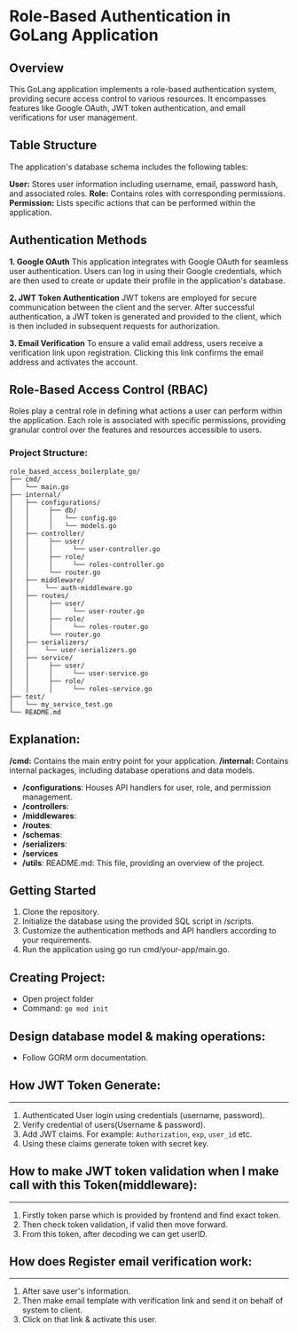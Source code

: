 # Role-Based Authentication in GoLang Application

## Overview
This GoLang application implements a role-based authentication system, providing secure access control to various resources. It encompasses features like Google OAuth, JWT token authentication, and email verifications for user management.
## Table Structure
The application's database schema includes the following tables:

**User:** Stores user information including username, email, password hash, and associated roles.
**Role:** Contains roles with corresponding permissions.<br>
**Permission:** Lists specific actions that can be performed within the application.

## Authentication Methods
**1. Google OAuth**
   This application integrates with Google OAuth for seamless user authentication. Users can log in using their Google credentials, which are then used to create or update their profile in the application's database.

**2. JWT Token Authentication**
   JWT tokens are employed for secure communication between the client and the server. After successful authentication, a JWT token is generated and provided to the client, which is then included in subsequent requests for authorization.

**3. Email Verification**
   To ensure a valid email address, users receive a verification link upon registration. Clicking this link confirms the email address and activates the account.

## Role-Based Access Control (RBAC)
Roles play a central role in defining what actions a user can perform within the application. Each role is associated with specific permissions, providing granular control over the features and resources accessible to users.

### Project Structure:
```
role_based_access_boilerplate_go/
├── cmd/
│   └── main.go
├── internal/
│   ├── configurations/
│   │     ├── db/
│   │     │   └── config.go
│   │     │   └── models.go
│   ├── controller/
│   │     ├── user/
│   │     │     └── user-controller.go
│   │     ├── role/
│   │     │     └── roles-controller.go
│   │     └── router.go
│   ├── middleware/
│   │    └── auth-middleware.go
│   ├── routes/
│   │     ├── user/
│   │     │     └── user-router.go
│   │     ├── role/
│   │     │     └── roles-router.go
│   │     └── router.go
│   ├── serializers/
│   │    └── user-serializers.go
│   ├── service/
│   │     ├── user/
│   │     │     └── user-service.go
│   │     ├── role/
│   │     │     └── roles-service.go
├── test/
│   └── my_service_test.go
└── README.md
```

## Explanation:
**/cmd:** Contains the main entry point for your application.
**/internal:** Contains internal packages, including database operations and data models. 
  - **/configurations**: Houses API handlers for user, role, and permission management.
  - **/controllers**: 
  - **/middlewares**:
  - **/routes**:
  - **/schemas**:
  - **/serializers**:
  - **/services**
  - **/utils**:
README.md: This file, providing an overview of the project.

## Getting Started
1. Clone the repository.
2. Initialize the database using the provided SQL script in /scripts.
3. Customize the authentication methods and API handlers according to your requirements.
4. Run the application using go run cmd/your-app/main.go.

## Creating Project: 
- Open project folder
- Command: `go mod init`

## Design database model & making operations:
- Follow GORM orm documentation. 

## How JWT Token Generate:

---
1. Authenticated User login using credentials (username, password).
2. Verify credential of users(Username & password).
3. Add JWT claims. For example: `Authorization`, `exp`, `user_id` etc.
4. Using these claims generate token with secret key.


## How to make JWT token validation when I make call with this Token(middleware):

---
1. Firstly token parse which is provided by frontend and find exact token.
2. Then check token validation, if valid then move forward.
3. From this token, after decoding we can get userID.


## How does Register email verification work:

---
1. After save user's information.
2. Then make email template with verification link and send it on behalf of system to client.
3. Click on that link & activate this user.
